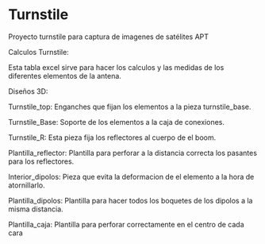 # Turnstile
Proyecto turnstile para captura de imagenes de satélites APT

Calculos Turnstile:

  Esta tabla excel sirve para hacer los calculos y las medidas de los diferentes elementos de la antena.

Diseños 3D:

  Turnstile_top: Enganches que fijan los elementos a la pieza turnstile_base.
  
  Turnstile_Base: Soporte de los elementos a la caja de conexiones.
  
  Turnstile_R: Esta pieza fija los reflectores al cuerpo de el boom.
  
  Plantilla_reflector: Plantilla para perforar a la distancia correcta los pasantes para los reflectores.
  
  Interior_dipolos: Pieza que evita la deformacion de el elemento a la hora de atornillarlo.
  
  Plantilla_dipolos: Plantilla para hacer todos los boquetes de los dipolos a la misma distancia.
  
  Plantilla_caja: Plantilla para perforar correctamente en el centro de cada cara
